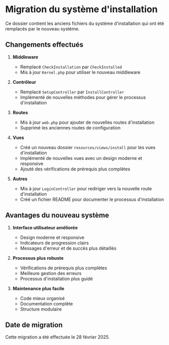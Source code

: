# Migration du système d'installation

Ce dossier contient les anciens fichiers du système d'installation qui ont été remplacés par le nouveau système.

## Changements effectués

1. **Middleware**
   - Remplacé `CheckInstallation` par `CheckInstalled`
   - Mis à jour `Kernel.php` pour utiliser le nouveau middleware

2. **Contrôleur**
   - Remplacé `SetupController` par `InstallController`
   - Implémenté de nouvelles méthodes pour gérer le processus d'installation

3. **Routes**
   - Mis à jour `web.php` pour ajouter de nouvelles routes d'installation
   - Supprimé les anciennes routes de configuration

4. **Vues**
   - Créé un nouveau dossier `resources/views/install` pour les vues d'installation
   - Implémenté de nouvelles vues avec un design moderne et responsive
   - Ajouté des vérifications de prérequis plus complètes

5. **Autres**
   - Mis à jour `LoginController` pour rediriger vers la nouvelle route d'installation
   - Créé un fichier README pour documenter le processus d'installation

## Avantages du nouveau système

1. **Interface utilisateur améliorée**
   - Design moderne et responsive
   - Indicateurs de progression clairs
   - Messages d'erreur et de succès plus détaillés

2. **Processus plus robuste**
   - Vérifications de prérequis plus complètes
   - Meilleure gestion des erreurs
   - Processus d'installation plus guidé

3. **Maintenance plus facile**
   - Code mieux organisé
   - Documentation complète
   - Structure modulaire

## Date de migration

Cette migration a été effectuée le 28 février 2025. 